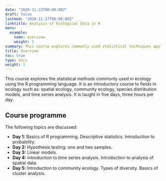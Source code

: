```yaml
---
date: "2020-11-23T00:00:00Z"
draft: false
lastmod: "2020-11-27T00:00:00Z"
linktitle: Analysis of Ecological Data in R
menu:
  example:
    name: overview
    weight: 1
summary: This course explores commonly used statistical techniques applied in ecology. It is organized by Cousteau Consultant Group and offered (in Spanish) periodically. 
title: Overview
toc: true
type: docs
weight: 1
---
```


This course explores the statistical methods commonly used in ecology using the R programming language. It is an introductory course to fields in ecology such as: spatial ecology, community ecology, species distribution models, and time series analysis. It is taught in five days, three hours per day.

## Course programme

The following topics are discussed:

- **Day 1:** Basics of R programming. Descriptive statistics. Introduction to probability.
- **Day 2:** Hypothesis testing: one and two samples.
- **Day 3:** Linear models.
- **Day 4:** Introduction to time series analysis. Introduction to analysis of spatial data.
- **Day 5:** Introduction to community ecology. Types of diversity. Basics of cluster analysis.
